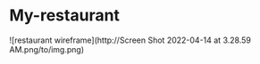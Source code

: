 # My-restaurant


![restaurant wireframe](http://Screen Shot 2022-04-14 at 3.28.59 AM.png/to/img.png)
